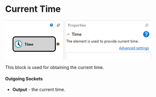 # Current Time

![Designer time 00](../../../../../../images/designer_time_00.png)

This block is used for obtaining the current time.

#### Outgoing Sockets

- **Output** - the current time.
